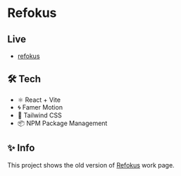 # Refokus

## Live
- [refokus](https://refokus-green.vercel.app/)

## 🛠️ Tech
- ⚛️ React + Vite
- 🌀 Famer Motion
- 🎨 Tailwind CSS
- 📦 NPM Package Management

## ✨ Info
This project shows the old version of [Refokus](https://www.refokus.com/) work page.
